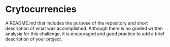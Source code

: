 # Crytocurrencies

A README.md that includes the purpose of the repository and short description of what was accomplished. 
Although there is no graded written analysis for this challenge, it is encouraged and good practice to add a brief description of your project.

